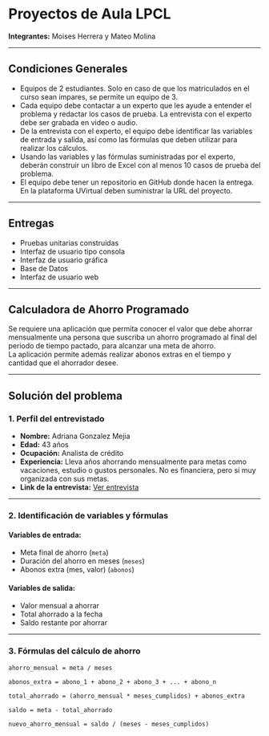 # Proyectos de Aula LPCL

**Integrantes:** Moises Herrera y Mateo Molina

---

## Condiciones Generales

- Equipos de 2 estudiantes. Solo en caso de que los matriculados en el curso sean impares, se permite un equipo de 3.
- Cada equipo debe contactar a un experto que les ayude a entender el problema y redactar los casos de prueba. La entrevista con el experto debe ser grabada en video o audio.
- De la entrevista con el experto, el equipo debe identificar las variables de entrada y salida, así como las fórmulas que deben utilizar para realizar los cálculos.
- Usando las variables y las fórmulas suministradas por el experto, deberán construir un libro de Excel con al menos 10 casos de prueba del problema.
- El equipo debe tener un repositorio en GitHub donde hacen la entrega. En la plataforma UVirtual deben suministrar la URL del proyecto.

---

## Entregas

- Pruebas unitarias construidas  
- Interfaz de usuario tipo consola  
- Interfaz de usuario gráfica  
- Base de Datos  
- Interfaz de usuario web  

---

## Calculadora de Ahorro Programado

Se requiere una aplicación que permita conocer el valor que debe ahorrar mensualmente una persona que suscriba un ahorro programado al final del periodo de tiempo pactado, para alcanzar una meta de ahorro.  
La aplicación permite además realizar abonos extras en el tiempo y cantidad que el ahorrador desee.

---

## Solución del problema

### 1. Perfil del entrevistado

- **Nombre:** Adriana Gonzalez Mejia  
- **Edad:** 43 años  
- **Ocupación:** Analista de crédito  
- **Experiencia:** Lleva años ahorrando mensualmente para metas como vacaciones, estudio o gustos personales. No es financiera, pero sí muy organizada con sus metas.  
- **Link de la entrevista:** [Ver entrevista](https://drive.google.com/file/d/1dJfGLr8ntzFC1T09SV6Yael1X12K_EQU/view?usp=sharing)

---

### 2. Identificación de variables y fórmulas

#### Variables de entrada:

- Meta final de ahorro (`meta`)
- Duración del ahorro en meses (`meses`)
- Abonos extra (mes, valor) (`abonos`)

#### Variables de salida:

- Valor mensual a ahorrar  
- Total ahorrado a la fecha  
- Saldo restante por ahorrar  

---

### 3. Fórmulas del cálculo de ahorro

```plaintext
ahorro_mensual = meta / meses

abonos_extra = abono_1 + abono_2 + abono_3 + ... + abono_n

total_ahorrado = (ahorro_mensual * meses_cumplidos) + abonos_extra

saldo = meta - total_ahorrado

nuevo_ahorro_mensual = saldo / (meses - meses_cumplidos)
